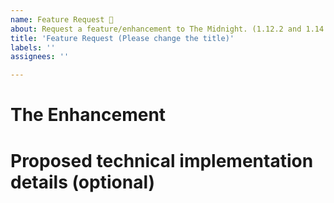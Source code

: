 ```yaml
---
name: Feature Request 🚀
about: Request a feature/enhancement to The Midnight. (1.12.2 and 1.14.4 not supported)
title: 'Feature Request (Please change the title)'
labels: ''
assignees: ''

---
```


<!-- Note: These are comments and will not show up in your final bug report. -->

<!-- 
🚨🚨🚨🚨🚨🚨🚨🚨🚨🚨

PLEASE READ THE FOLLOWING BEFORE PROCEEDING:
1. If you delete this entire template and go your own path, The Midnight Development Team may close your issue without further explanation or engagement unless the issue you posted is critical to the mod.
2. Feel free to provide multiple suggestions in your issue, but try to keep it at a certain theme and have the title reflect that.
3. If you suggest an enhancement that has many duplicates, The Midnight Development Team team may close your issue without further explanation or engagement.
4. If you are too vague when suggesting your enhancement, The Midnight Development Team will add the "Vague" label to your issue and will ask you to elaborate. They will close the issue if you don't respond in a few days.
5. If you send a bug report with only a title and no body, The Midnight Development Team will close your issue.

And most importantly:
DO NOT SUGGEST ANY IDEAS SPECIFICALLY FOR THE 1.12.2 or 1.14.4 VERSIONS OF THE MIDNIGHT: THOSE VERSIONS ARE NO LONGER SUPPORTED AND ANY RELATING ISSUE WILL BE CLOSED AND IGNORED!!!

If you understand this, feel free to proceed and write your feature request.
-->

<!--
Only request enhancements, don't suggest new content! Valid requests include the addition of a config option on a specific behaviour or special compatibility with a mod. For suggestions, consider posting them in the Discord server instead: https://discord.gg/Rdc86yA. See the #suggestions channel...

Give a full explanation of the feature. Be obvious. Tell us everything about the feature. What should the feature include? Which details are important? Why do you want this feature? Use resources to support your explanation (images, code blocks, websites). Please fix your typo's and check your markup (paste code in code blocks, use syntax highlighting where possible, use dashes for unordered lists, etc.).

**Please don't add irrelevant information!!** 
-->

# The Enhancement

<!-- Describe your feature/enhancement in question. How would this help the mod? -->

# Proposed technical implementation details (optional)

<!-- If your enhancement involves code and you have an idea of how you would implement it, share your thoughts here. -->

<!--
FOR ANYONE WRITING ISSUES FOR THE 1.15.2 VERSION OF THE MIDNIGHT SINCE VERSION 0.6.0
Please keep in mind the following except from our terms and conditions:

## _Contribution_
_Contribution_ to _this mod_ and/or its _sources_ is allowed under the following conditions:
- The _contributor_ must suggest modifications using Issues or Pull Requests on GitHub.
- The _contributor_ must follow the contribution guidelines.
- The _contributor_ may NOT contribute when an _owner_ has forbidden the _contributor_ to contribute.
- The _contribution_ must be voluntary.
By contributing, _contributors_ automatically agree that an _owner_ shares and distributes this contribution legally.
-->

<!--
New feature request template inspired by Microsoft's Cascadia Code feature request template.
https://github.com/microsoft/cascadia-code/blob/master/.github/ISSUE_TEMPLATE/Feature_Request.md
-->

